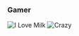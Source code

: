 ### Gamer 
![I Love Milk](https://media1.tenor.com/m/gBHtrLMax3EAAAAd/home-homelander.gif)
![Crazy](https://media1.tenor.com/m/TXf3v8GTk-sAAAAd/the-boys-homelander.gif)  
